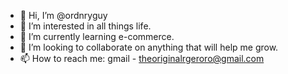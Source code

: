 - 👋 Hi, I’m @ordnryguy
- 👀 I’m interested in all things life.
- 🌱 I’m currently learning e-commerce.
- 💞️ I’m looking to collaborate on anything that will help me grow.
- 📫 How to reach me: gmail - theoriginalrgeroro@gmail.com

<!---
ordnryguy/ordnryguy is a ✨ special ✨ repository because its `README.md` (this file) appears on your GitHub profile.
You can click the Preview link to take a look at your changes.
--->
